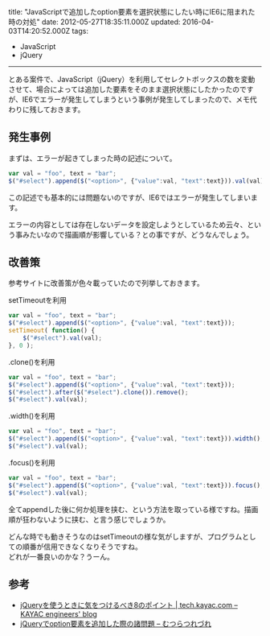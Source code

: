 title: "JavaScriptで追加したoption要素を選択状態にしたい時にIE6に阻まれた時の対処"
date: 2012-05-27T18:35:11.000Z
updated: 2016-04-03T14:20:52.000Z
tags: 
  - JavaScript
  - jQuery
---

とある案件で、JavaScript（jQuery）を利用してセレクトボックスの数を変動させて、場合によっては追加した要素をそのまま選択状態にしたかったのですが、IE6でエラーが発生してしまうという事例が発生してしまったので、メモ代わりに残しておきます。


## 発生事例

まずは、エラーが起きてしまった時の記述について。

```javascript
var val = "foo", text = "bar";
$("#select").append($("<option>", {"value":val, "text":text})).val(val);
```

この記述でも基本的には問題ないのですが、IE6ではエラーが発生してしまいます。

エラーの内容としては存在しないデータを設定しようとしているため云々、という事みたいなので描画順が影響している？との事ですが、どうなんでしょう。


## 改善策

参考サイトに改善策が色々載っていたので列挙しておきます。

setTimeoutを利用

```javascript
var val = "foo", text = "bar";
$("#select").append($("<option>", {"value":val, "text":text}));
setTimeout( function() {
	$("#select").val(val);
}, 0 );
```

.clone()を利用

```javascript
var val = "foo", text = "bar";
$("#select").append($("<option>", {"value":val, "text":text}));
$("#select").after($("#select").clone()).remove();
$("#select").val(val);
```

.width()を利用

```javascript
var val = "foo", text = "bar";
$("#select").append($("<option>", {"value":val, "text":text})).width();
$("#select").val(val);
```

.focus()を利用

```javascript
var val = "foo", text = "bar";
$("#select").append($("<option>", {"value":val, "text":text})).focus();
$("#select").val(val);
```

全てappendした後に何か処理を挟む、という方法を取っている様ですね。描画順が狂わないように挟む、と言う感じでしょうか。

どんな時でも動きそうなのはsetTimeoutの様な気がしますが、プログラムとしての順番が信用できなくなりそうですね。  
 どれが一番良いのかな？うーん。


## 参考

- [jQueryを使うときに気をつけるべき8のポイント | tech.kayac.com – KAYAC engineers' blog](http://tech.kayac.com/archive/jquery-checkpoints.html)
- [jQueryでoption要素を追加した際の諸問題 – むつらつれづれ](http://d.hatena.ne.jp/x6x6/20080318/1205817536)